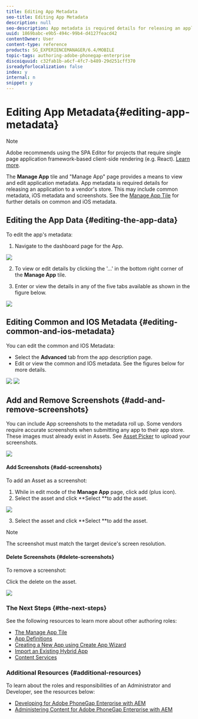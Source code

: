 ```yaml
---
title: Editing App Metadata
seo-title: Editing App Metadata
description: null
seo-description: App metadata is required details for releasing an application to a vendor's store. Follow this page to learn about editing app data.
uuid: 1869babc-e9b5-494c-99b4-d4127feacd42
contentOwner: User
content-type: reference
products: SG_EXPERIENCEMANAGER/6.4/MOBILE
topic-tags: authoring-adobe-phonegap-enterprise
discoiquuid: c32fab1b-a6cf-4fc7-b489-29d251cff370
isreadyforlocalization: false
index: y
internal: n
snippet: y
---
```


# Editing App Metadata{#editing-app-metadata}

>[!NOTE]
>
>Adobe recommends using the SPA Editor for projects that require single page application framework-based client-side rendering (e.g. React). [Learn more](../../sites/developing/using/spa-overview.md).

The **Manage App** tile and "Manage App" page provides a means to view and edit application metadata. App metadata is required details for releasing an application to a vendor's store. This may include common metadata, iOS metadata and screenshots. See the [Manage App Tile](../../mobile/using/phonegap-app-details-tile.md) for further details on common and iOS metadata.

## Editing the App Data {#editing-the-app-data}

To edit the app's metadata:

1. Navigate to the dashboard page for the App.

![](assets/chlimage_1-33.png)

2. To view or edit details by clicking the '...' in the bottom right corner of the **Manage App** tile.

3. Enter or view the details in any of the five tabs available as shown in the figure below.

![](assets/chlimage_1-34.png)

## Editing Common and IOS Metadata {#editing-common-and-ios-metadata}

You can edit the common and IOS Metadata:

* Select the **Advanced** tab from the app description page.
* Edit or view the common and IOS metadata. See the figures below for more details.

![](assets/chlimage_1-35.png) ![](assets/chlimage_1-36.png)

## Add and Remove Screenshots {#add-and-remove-screenshots}

You can include App screenshots to the metadata roll up. Some vendors require accurate screenshots when submitting any app to their app store. These images must already exist in Assets. See [Asset Picker](../../assets/using/asset-selector.md) to upload your screenshots.

![](assets/chlimage_1-37.png)

#### Add Screenshots {#add-screenshots}

To add an Asset as a screenshot:

1. While in edit mode of the **Manage App** page, click add (plus icon).  
2. Select the asset and click **Select **to add the asset.

![](assets/chlimage_1-38.png)

3. Select the asset and click **Select **to add the asset.

>[!NOTE]
>
>The screenshot must match the target device's screen resolution.

#### Delete Screenshots {#delete-screenshots}

To remove a screenshot:

Click the delete on the asset.

![](assets/chlimage_1-39.png)

### The Next Steps {#the-next-steps}

See the following resources to learn more about other authoring roles:

* [The Manage App Tile](../../mobile/using/phonegap-app-details-tile.md)
* [App Definitions](../../mobile/using/phonegap-app-definitions.md)
* [Creating a New App using Create App Wizard](../../mobile/using/phonegap-create-new-app.md)
* [Import an Existing Hybrid App](../../mobile/using/phonegap-import-hybrid-app.md)
* [Content Services](/mobile/using/content-as-a-service)

### Additional Resources {#additional-resources}

To learn about the roles and responsibilities of an Administrator and Developer, see the resources below:

* [Developing for Adobe PhoneGap Enterprise with AEM](../../mobile/using/developing-in-phonegap.md)
* [Administering Content for Adobe PhoneGap Enterprise with AEM](../../mobile/using/administer-phonegap.md)

